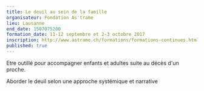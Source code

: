 ```yaml
---
title: Le deuil au sein de la famille
organisateur: Fondation As'trame
lieu: Lausanne
end_date: 1507075200
formation_date: 11-12 septembre et 2-3 octobre 2017
inscription: http://www.astrame.ch/formations/formations-continues.html?L=0
published: true
---
```

Etre outillé pour accompagner enfants et adultes suite au décès d'un proche.

Aborder le deuil selon une approche systémique et narrative
